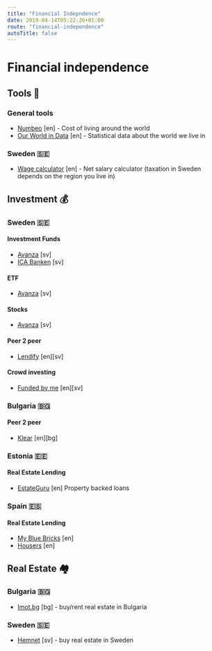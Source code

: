 ```yaml
---
title: "Financial Indepndence"
date: 2019-04-14T05:22:26+01:00
route: "financial-independence"
autoTitle: false
---
```


# Financial independence

## Tools 🔧

### General tools

* [Numbeo](https://www.numbeo.com/cost-of-living/) [en] - Cost of living around the world
* [Our World in Data](https://ourworldindata.org/) [en] - Statistical data about the world we live in

### Sweden 🇸🇪

* [Wage calculator](https://statsskuld.se/en-sv/jobs/berakna-nettolon) [en] - Net salary calculator (taxation in Sweden depends on the region you live in)




## Investment 💰

### Sweden 🇸🇪

#### Investment Funds

* [Avanza](https://www.avanza.se/start) [sv]
* [ICA Banken](https://www.icabanken.se/fond-och-sparande/) [sv]

#### ETF

* [Avanza](https://www.avanza.se/borshandlade-produkter/etf-torg/lista.html) [sv]

#### Stocks

* [Avanza](https://www.avanza.se/start) [sv]

#### Peer 2 peer

* [Lendify](https://lendify.se/r/ErvOtMLlk6) [en][sv]

#### Crowd investing

* [Funded by me](https://www.fundedbyme.com/en/) [en][sv]

### Bulgaria 🇧🇬

#### Peer 2 peer

* [Klear](https://www.klearlending.com/en) [en][bg]

### Estonia 🇪🇪

#### Real Estate Lending

* [EstateGuru](https://estateguru.co/en/investor-referral/?switch=en&userPromotionCode=EGU86233) [en] Property backed loans

### Spain 🇪🇸

#### Real Estate Lending

* [My Blue Bricks](https://mybluebricks.com/) [en]
* [Housers](https://www.housers.com/en) [en]




## Real Estate 🏘️

### Bulgaria 🇧🇬

* [Imot.bg](https://www.imot.bg/) [bg] - buy/rent real estate in Bulgaria

### Sweden 🇸🇪

* [Hemnet](https://www.hemnet.se/) [sv] - buy real estate in Sweden
